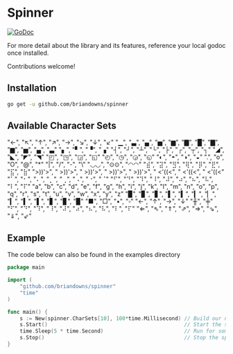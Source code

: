 # Spinner

[![GoDoc](https://godoc.org/github.com/briandowns/spinner?status.svg)](https://godoc.org/github.com/briandowns/spinner)

For more detail about the library and its features, reference your local godoc once installed.

Contributions welcome!

## Installation

```bash
go get -u github.com/briandowns/spinner
```

## Available Character Sets

"←", "↖", "↑", "↗", "→", "↘", "↓", "↙"
"▁", "▃", "▄", "▅", "▆", "▇", "█", "▇", "▆", "▅", "▄", "▃"
"▖", "▘", "▝", "▗"
"┤", "┘", "┴", "└", "├", "┌", "┬", "┐"
"◢", "◣", "◤", "◥"
"◰", "◳", "◲", "◱"
"◴", "◷", "◶", "◵"
"◐", "◓", "◑", "◒"
".", "o", "O", "@", "*"
"|", "/", "-", "\\"
"◡◡", "⊙⊙", "◠◠"
"⣾", "⣽", "⣻", "⢿", "⡿", "⣟", "⣯", "⣷"
">))'>", " >))'>", "  >))'>", "   >))'>", "    >))'>", "   <'((<", "  <'((<", " <'((<"
"⠁", "⠂", "⠄", "⡀", "⢀", "⠠", "⠐", "⠈"
"⠋", "⠙", "⠹", "⠸", "⠼", "⠴", "⠦", "⠧", "⠇", "⠏"
"a", "b", "c", "d", "e", "f", "g", "h", "i", "j", "k", "l", "m", "n", "o", "p", "q", "r", "s", "t", "u", "v", "w", "x", "y", "z"
"▉", "▊", "▋", "▌", "▍", "▎", "▏", "▎", "▍", "▌", "▋", "▊", "▉"
"■", "□", "▪", "▫"
"←", "↑", "→", "↓"
"╫", "╪"
"⠋", "⠙", "⠹", "⠸", "⠼", "⠴", "⠦", "⠧", "⠇", "⠏"
"⇐", "⇖", "⇑", "⇗", "⇒", "⇘", "⇓", "⇙"

## Example

The code below can also be found in the examples directory

```Go
package main

import (
	"github.com/briandowns/spinner"
	"time"
)

func main() {
	s := New(spinner.CharSets[10], 100*time.Millisecond) // Build our new spinner
	s.Start()                                            // Start the spinner
	time.Sleep(5 * time.Second)                          // Run for some time to simulate work
	s.Stop()                                             // Stop the spinner
}
```

